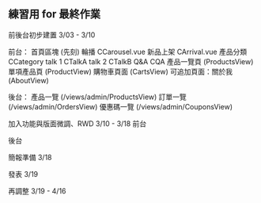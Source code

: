 練習用 for 最終作業
-
前後台初步建置
3/03 - 3/10

前台：
首頁區塊 (先刻)
  輪播 CCarousel.vue
  新品上架 CArrival.vue
  產品分類 CCategory
  talk 1 CTalkA
  talk 2 CTalkB
  Q&A CQA
產品一覽頁 (ProductsView)
單項產品頁 (ProductView)
購物車頁面 (CartsView)
可追加頁面：關於我 (AboutView)

後台：
產品一覽 (/views/admin/ProductsView)
訂單一覽 (/views/admin/OrdersView)
優惠碼一覽 (/views/admin/CouponsView)

加入功能與版面微調、RWD
3/10 - 3/18
  前台

  後台

簡報準備
3/18

發表
3/19

再調整
3/19 - 4/16